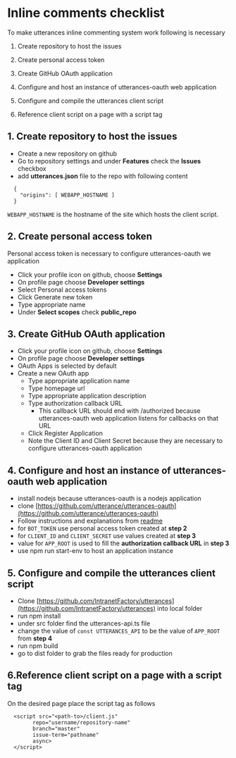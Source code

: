 # Inline comments checklist

To make utterances inline commenting system work following is necessary

1. Create repository to host the issues

2. Create personal access token

3. Create GitHub OAuth application

4. Configure and host an instance of utterances-oauth web application

5. Configure and compile the utterances client script

6. Reference client script on a page with a script tag

## 1. Create repository to host the issues
* Create a new repository on github
* Go to repository settings and under **Features** check the **Issues** checkbox
* add **utterances.json** file to the repo with following content
```
  {
    "origins": [ WEBAPP_HOSTNAME ]
  }
```

`WEBAPP_HOSTNAME` is the hostname of the site which hosts the client script.

## 2. Create personal access token
Personal access token is necessary to configure utterances-oauth we application

* Click your profile icon on github, choose **Settings**
* On profile page choose **Developer settings**
* Select Personal access tokens
* Click Generate new token
* Type appropriate name
* Under **Select scopes** check **public_repo**

## 3. Create GitHub OAuth application
* Click your profile icon on github, choose **Settings**
* On profile page choose **Developer settings**
* OAuth Apps is selected by default
* Create a new OAuth app
  * Type appropriate application name
  * Type homepage url
  * Type appropriate application description
  * Type authorization callback URL
     * This callback URL should end with /authorized because utterances-oauth web application listens for callbacks on that URL
  * Click Register Application
  * Note the Client ID and Client Secret because they are necessary to configure utterances-oauth application

## 4. Configure and host an instance of utterances-oauth web application
* install nodejs because utterances-oauth is a nodejs application
* clone [https://github.com/utterance/utterances-oauth](https://github.com/utterance/utterances-oauth)
* Follow instructions and explanations from [readme](https://github.com/utterance/utterances-oauth)
* for `BOT_TOKEN` use personal access token created at **step 2**
* for `CLIENT_ID` and `CLIENT_SECRET` use values created at **step 3**
* value for `APP_ROOT` is used to fill the **authorization callback URL** in **step 3**
* use npm run start-env to host an application instance

## 5. Configure and compile the utterances client script
* Clone [https://github.com/IntranetFactory/utterances](https://github.com/IntranetFactory/utterances) into local folder
* run npm install
* under src folder find the utterances-api.ts file
* change the value of `const UTTERANCES_API` to be the value of `APP_ROOT` from **step 4**
* run npm build
* go to dist folder to grab the files ready for production

## 6.Reference client script on a page with a script tag
On the desired page place the script tag as follows

```
  <script src="<path-to>/client.js"
        repo="username/repository-name"
        branch="master"
        issue-term="pathname"
        async>
  </script>
```

